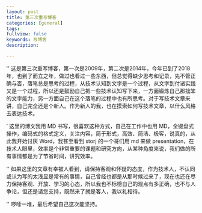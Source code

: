 ```yaml
---
layout: post
title: 第三次重写博客
categories: [general]
tags:
fullview: false
keywords: 写博客
description:

---
```





''  这是第三次重写博客，第一次是2009年，第二次是2014年，今年已到了2018年，也到了而立之年，做过也看过一些东西，但总觉得缺少思考和记录，先不管正确与否，落笔总是思考的过程，从技术认知到文字是一个过程，从文字到付诸实践又是一个过程，所以还是鼓励自己把一些技术认知写下来，一方面锻炼自己那拙笨的文字能力，另一方面自己在这个落笔的过程中也有所思考。对于写技术文章来讲，自己完全还是个新人。作为新人的我，也在摸索如何写技术文章，以什么风格去表达技术。

’  这里的博文我用 MD 书写，很喜欢这种方式，自己在工作中也用 MD，全键盘式操作，编码式的格式定义，关注内容，简于形式，高效、简洁、极客，说真的，从此我开始讨厌 Word，我甚至看到 storj 的一个哥们用 md 来做 presentation，在技术人眼里，效率是个非常重要的课题和研究方向，从某种角度来说，我们做的所有事情都是为了节省时间，讲究效率。

''  如果这里的文章有幸被人看到，请保持客观和怀疑的态度，作为技术人，不认同或认为写的太浅显是常有的事情，自己曾经也都是从那时候过来了，现在也还在尽力保持客观、开放、学习的心态，所以我也不标榜自己的观点有多正确，也不与人争论，但还是请您支持，既然来了就是客人，我以礼相待。

''  啰嗦一堆，最后希望自己这次能坚持。
